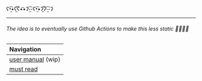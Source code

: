 ʕ•̫͡•ʕ*̫͡*ʕ•͡•ʔ-̫͡-ʕ•̫͡•ʔ*̫͡*ʔ-̫͡-ʔ
____

###### _The idea is to eventually use Github Actions to make this less static_ 🚀🚀🚢😲



|  Navigation                                     |          
| :-----------------------------------------------| 
| [user manual](docs/user-manual.txt) (wip)       |
| [must read](https://github.com/clD11/must-read) |

